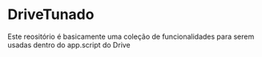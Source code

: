 # DriveTunado

Este reositório é basicamente uma coleção de funcionalidades para serem usadas dentro do app.script do Drive

